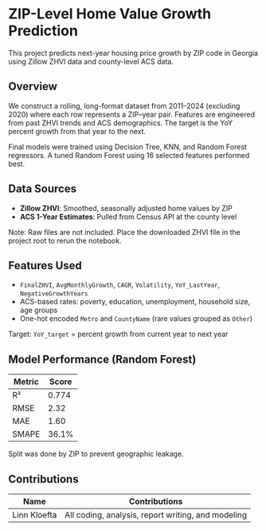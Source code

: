 # ZIP-Level Home Value Growth Prediction

This project predicts next-year housing price growth by ZIP code in Georgia using Zillow ZHVI data and county-level ACS data.

## Overview

We construct a rolling, long-format dataset from 2011–2024 (excluding 2020) where each row represents a ZIP–year pair. Features are engineered from past ZHVI trends and ACS demographics. The target is the YoY percent growth from that year to the next.  

Final models were trained using Decision Tree, KNN, and Random Forest regressors. A tuned Random Forest using 16 selected features performed best.

## Data Sources

- **Zillow ZHVI**: Smoothed, seasonally adjusted home values by ZIP
- **ACS 1-Year Estimates**: Pulled from Census API at the county level  

Note: Raw files are not included. Place the downloaded ZHVI file in the project root to rerun the notebook.

## Features Used

- `FinalZHVI`, `AvgMonthlyGrowth`, `CAGR`, `Volatility`, `YoY_LastYear`, `NegativeGrowthYears`  
- ACS-based rates: poverty, education, unemployment, household size, age groups  
- One-hot encoded `Metro` and `CountyName` (rare values grouped as `Other`)  

Target: `YoY_target` = percent growth from current year to next year  

## Model Performance (Random Forest)

| Metric | Score |
|--------|-------|
| R²     | 0.774 |
| RMSE   | 2.32  |
| MAE    | 1.60  |
| SMAPE  | 36.1% |

Split was done by ZIP to prevent geographic leakage.

## Contributions

| Name           | Contributions               |
|----------------|-----------------------------|
| Linn Kloefta | All coding, analysis, report writing, and modeling |
